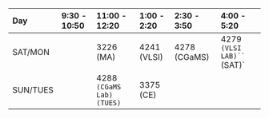 | Day | 9:30 - 10:50 | 11:00 - 12:20 | 1:00 - 2:20 | 2:30 - 3:50 | 4:00 - 5:20 |
| :--| :--------| :--------| :-----| :-----| :--- |
|SAT/MON | | 3226 (MA) | 4241 (VLSI) | 4278 (CGaMS) | 4279 `(VLSI LAB)`` `(SAT)` |
|SUN/TUES | | 4288 `(CGaMS Lab)` `(TUES)` | 3375 (CE) |